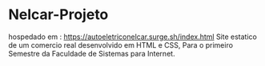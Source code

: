 # Nelcar-Projeto


 hospedado em : https://autoeletriconelcar.surge.sh/index.html
 Site estatico de um comercio real desenvolvido em HTML e CSS, Para o primeiro Semestre da Faculdade de Sistemas para Internet. 
 
 
